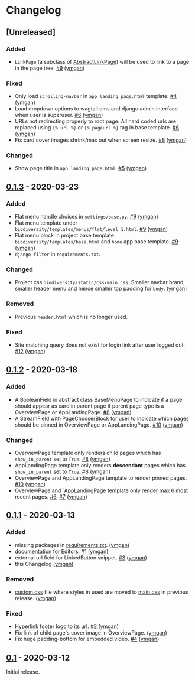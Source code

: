 # Changelog

## [Unreleased]

### Added

- `LinkPage` (a subclass of [AbstractLinkPage](https://wagtailmenus.readthedocs.io/en/stable/abstractlinkpage.html)) 
will be used to link to a page in the page tree. 
[#9](https://git.bebif.be/antabif/biodiversityaq/issues/9) ([ymgan](https://git.bebif.be/ymgan))

### Fixed

- Only load `scrolling-navbar` in `app_landing_page.html` template. 
[#4](https://git.bebif.be/antabif/biodiversityaq/issues/4) ([ymgan](https://git.bebif.be/ymgan))
- Load dropdown options to wagtail cms and django admin interface when user is superuser. 
[#6](https://git.bebif.be/antabif/biodiversityaq/issues/6) ([ymgan](https://git.bebif.be/ymgan))
- URLs not redirecting properly to root page. All hard coded urls are replaced using `{% url %}` or `{% pageurl %}` 
tag in base template. [#6](https://git.bebif.be/antabif/biodiversityaq/issues/6) ([ymgan](https://git.bebif.be/ymgan))
- Fix card cover images shrink/max out when screen resize. 
[#8](https://git.bebif.be/antabif/biodiversityaq/issues/8) ([ymgan](https://git.bebif.be/ymgan))

### Changed

- Show page title in `app_landing_page.html`. 
[#5](https://git.bebif.be/antabif/biodiversityaq/issues/5) ([ymgan](https://git.bebif.be/ymgan))

## [0.1.3](https://gitlab.com/ymgan/biodiversity-aq-dev/-/releases/v0.1.3) - 2020-03-23

### Added
- Flat menu handle choices in `settings/base.py`. [#9](https://gitlab.com/ymgan/biodiversity-aq-dev/-/issues/9) 
([ymgan](https://gitlab.com/ymgan))
- Flat menu template under `biodiversity/templates/menus/flat/level_1.html`. 
[#9](https://gitlab.com/ymgan/biodiversity-aq-dev/-/issues/9) 
([ymgan](https://gitlab.com/ymgan))
- Flat menu block in project base template `biodiversity/templates/base.html` and `home` app base template. 
[#9](https://gitlab.com/ymgan/biodiversity-aq-dev/-/issues/9) 
([ymgan](https://gitlab.com/ymgan))
- `django-filter` in `requirements.txt`.

### Changed
- Project css `biodiversity/static/css/main.css`. Smaller navbar brand, smaller header menu and hence smaller top 
padding for `body`. ([ymgan](https://gitlab.com/ymgan))

### Removed 
- Previous `header.html` which is no longer used.

### Fixed
- Site matching query does not exist for login link after user logged out. 
[#12](https://gitlab.com/ymgan/biodiversity-aq-dev/-/issues/12) 
([ymgan](https://gitlab.com/ymgan))

## [0.1.2](https://gitlab.com/ymgan/biodiversity-aq-dev/-/releases/v0.1.2) - 2020-03-18

### Added
- A BooleanField in abstract class BaseMenuPage to indicate if a page should appear as card in parent page if 
parent page type is a OverviewPage or AppLandingPage. 
[#8](https://gitlab.com/ymgan/biodiversity-aq-dev/-/issues/8)  ([ymgan](https://gitlab.com/ymgan))
- A StreamField with PageChooserBlock for user to indicate which pages should be pinned in OverviewPage or 
AppLandingPage. 
[#10](https://gitlab.com/ymgan/biodiversity-aq-dev/-/issues/10)  ([ymgan](https://gitlab.com/ymgan))

### Changed
- OverviewPage template only renders child pages which has `show_in_parent` set to `True`. 
[#8](https://gitlab.com/ymgan/biodiversity-aq-dev/-/issues/8)  ([ymgan](https://gitlab.com/ymgan))
- AppLandingPage template only renders **descendant** pages which has `show_in_parent` set to `True`. 
[#8](https://gitlab.com/ymgan/biodiversity-aq-dev/-/issues/8)  ([ymgan](https://gitlab.com/ymgan))
- OverviewPage and AppLandingPage template to render pinned pages. 
[#10](https://gitlab.com/ymgan/biodiversity-aq-dev/-/issues/10)  ([ymgan](https://gitlab.com/ymgan))
- OverviewPage and `AppLandingPage template only render max 6 most recent pages. 
[#6](https://gitlab.com/ymgan/biodiversity-aq-dev/-/issues/6), 
[#7](https://gitlab.com/ymgan/biodiversity-aq-dev/-/issues/7) ([ymgan](https://gitlab.com/ymgan))


## [0.1.1](https://gitlab.com/ymgan/biodiversity-aq-dev/-/releases/v0.1.1) - 2020-03-13

### Added
- missing packages in [requirements.txt](requirements.txt). ([ymgan](https://gitlab.com/ymgan))
- documentation for Editors. [#1](https://gitlab.com/ymgan/biodiversity-aq-dev/-/issues/1) ([ymgan](https://gitlab.com/ymgan))
- external url field for LinkedButton snippet. [#3](https://gitlab.com/ymgan/biodiversity-aq-dev/-/issues/3) ([ymgan](https://gitlab.com/ymgan))
- this Changelog ([ymgan](https://gitlab.com/ymgan))

### Removed
- [custom.css](biodiversity/static/css/custom.css) file where styles in used are moved to 
[main.css](biodiversity/static/css/main.css) in previous release. ([ymgan](https://gitlab.com/ymgan))

### Fixed
- Hyperlink footer logo to its url. [#2](https://gitlab.com/ymgan/biodiversity-aq-dev/-/issues/2) ([ymgan](https://gitlab.com/ymgan))
- Fix link of child page's cover image in OverviewPage. ([ymgan](https://gitlab.com/ymgan))
- Fix huge padding-bottom for embedded video. [#4](https://gitlab.com/ymgan/biodiversity-aq-dev/-/issues/4) ([ymgan](https://gitlab.com/ymgan))

## [0.1](https://gitlab.com/ymgan/biodiversity-aq-dev/-/releases/v0.1) - 2020-03-12

Initial release.
